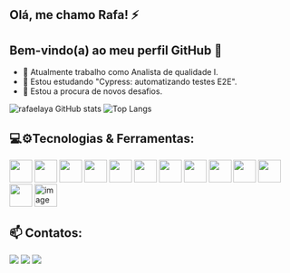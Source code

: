 ## Olá, me chamo Rafa! ⚡
## Bem-vindo(a) ao meu perfil GitHub 👋

- 🔭 Atualmente trabalho como Analista de qualidade I.
- 🌱 Estou estudando "Cypress: automatizando testes E2E".
- 🚀 Estou a procura de novos desafios.



![rafaelaya GitHub stats](https://github-readme-stats.vercel.app/api?username=rafaelaya&show_icons=true&theme=react)
![Top Langs](https://github-readme-stats.vercel.app/api/top-langs/?username=rafaelaya&layout=compact&theme=react)

## 💻⚙️Tecnologias & Ferramentas:

<img src="https://cdn.jsdelivr.net/gh/devicons/devicon@latest/icons/python/python-original.svg" width="40" height="40" /> <img src="https://s2.svgbox.net/files.svg?ic=html&color=000" width="40" height="40">
<img src="https://s2.svgbox.net/files.svg?ic=css&color=000" width="40" height="40">
<img src="https://s2.svgbox.net/files.svg?ic=java&color=000" width="40" height="40">
<img src="https://s2.svgbox.net/files.svg?ic=js&color=000" width="40" height="40">
<img src="https://cdn.jsdelivr.net/gh/devicons/devicon@latest/icons/cypressio/cypressio-original.svg" width="40" height="40" /> 
<img src="https://cdn.jsdelivr.net/gh/devicons/devicon@latest/icons/postman/postman-original.svg" width="40" height="40" />
<img src="https://s2.svgbox.net/files.svg?ic=robotframework&color=000" width="40" height="40">
<img src="https://s2.svgbox.net/social.svg?ic=github&color=000" width="40" height="40">
<img src="https://cdn.jsdelivr.net/gh/devicons/devicon@latest/icons/vscode/vscode-original.svg" width="40" height="40" /> <img src="https://cdn.jsdelivr.net/gh/devicons/devicon@latest/icons/jira/jira-original-wordmark.svg" width="40" height="40" />
<img src="https://cdn.jsdelivr.net/gh/devicons/devicon@latest/icons/sqldeveloper/sqldeveloper-original.svg" width="40" height="40"  />
<img src="https://github.com/user-attachments/assets/a12ce880-3e83-49ac-97cd-8eca4aa166f2" alt="image" width="40" height="40">

## 📫 Contatos:
<div> 
  <a href = "mailto:ryg1998@gmail.com"><img src="https://img.shields.io/badge/-Gmail-%23333?style=for-the-badge&logo=gmail&logoColor=white" target="_blank"></a>
  <a href="https://www.linkedin.com/in/rafaelaygomes/" target="_blank"><img src="https://img.shields.io/badge/-LinkedIn-%230077B5?style=for-the-badge&logo=linkedin&logoColor=white" target="_blank"></a>
   <a href= "https://github.com/rafaelaya"><img src="https://img.shields.io/badge/GitHub-100000?style=for-the-badge&logo=github&logoColor=white" target="_blank"></a>
</div>
   
